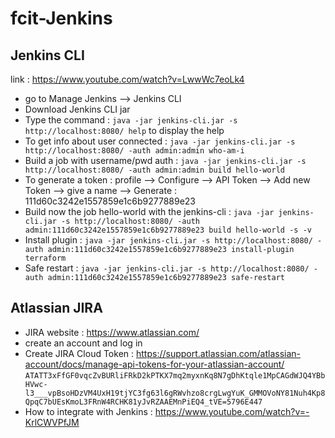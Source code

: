 # fcit-Jenkins

## Jenkins CLI
link : https://www.youtube.com/watch?v=LwwWc7eoLk4
- go to Manage Jenkins --> Jenkins CLI
- Download Jenkins CLI jar
- Type the command : ``` java -jar jenkins-cli.jar -s http://localhost:8080/ help ``` to display the help
- To get info about user connected  : ``` java -jar jenkins-cli.jar -s http://localhost:8080/ -auth admin:admin who-am-i ```
- Build a job with username/pwd auth : ``` java -jar jenkins-cli.jar -s http://localhost:8080/ -auth admin:admin build hello-world ```
- To generate a token : profile --> Configure --> API Token --> Add new Token --> give a name --> Generate : 111d60c3242e1557859e1c6b9277889e23
- Build now the job hello-world with the jenkins-cli : ``` java -jar jenkins-cli.jar -s http://localhost:8080/ -auth admin:111d60c3242e1557859e1c6b9277889e23 build hello-world -s -v ```
- Install plugin : ``` java -jar jenkins-cli.jar -s http://localhost:8080/ -auth admin:111d60c3242e1557859e1c6b9277889e23 install-plugin terraform ```
- Safe restart : ``` java -jar jenkins-cli.jar -s http://localhost:8080/ -auth admin:111d60c3242e1557859e1c6b9277889e23 safe-restart ```

## Atlassian JIRA
- JIRA website : https://www.atlassian.com/
- create an account and log in
- Create JIRA Cloud Token : https://support.atlassian.com/atlassian-account/docs/manage-api-tokens-for-your-atlassian-account/
``` ATATT3xFfGF0vqcZvBURliFRkD2kPTKX7mq2myxnKq8N7gDhKtqle1MpCAGdWJQ4YBbHVwc-l3___vpBsoHDzVM4UxH19tjYC3fg63l6gRWvhzo8crgLwgYuK_GMMOVoNY81Nuh4Kp8QpqC7bUEsKmoL3FRnW4RCHK81yJvRZAAEMnPiEQ4_tVE=5796E447 ```
- How to integrate with Jenkins : https://www.youtube.com/watch?v=-KrlCWVPfJM
